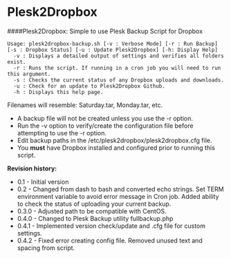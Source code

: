 # Plesk2Dropbox
####Plesk2Dropbox: Simple to use Plesk Backup Script for Dropbox
```
Usage: plesk2dropbox-backup.sh [-v : Verbose Mode] [-r : Run Backup] [-s : Dropbox Status] [-u : Update Plesk2Dropbox] [-h: Display Help]
  -v : Displays a detailed output of settings and verifies all folders exist.
  -r : Runs the script. If running in a cron job you will need to run this argument.
  -s : Checks the current status of any Dropbox uploads and downloads.
  -u : Check for an update to Plesk2Dropbox Github.
  -h : Displays this help page.
```
Filenames will resemble: Saturday.tar, Monday.tar, etc.

- A backup file will not be created unless you use the -r option.
- Run the -v option to verify/create the configuration file before attempting to use the -r option.
- Edit backup paths in the /etc/plesk2dropbox/plesk2dropbox.cfg file.
- You **must** have Dropbox installed and configured prior to running this script.

**Revision history:**
- 0.1 - Initial version
- 0.2 - Changed from dash to bash and converted echo strings. Set TERM environment variable to avoid error message in Cron job. Added ability to check the status of uploading your current backup.
- 0.3.0 - Adjusted path to be compatible with CentOS.
- 0.4.0 - Changed to Plesk Backup utility fullbackup.php
- 0.4.1 - Implemented version check/update and .cfg file for custom settings.
- 0.4.2 - Fixed error creating config file. Removed unused text and spacing from script.
